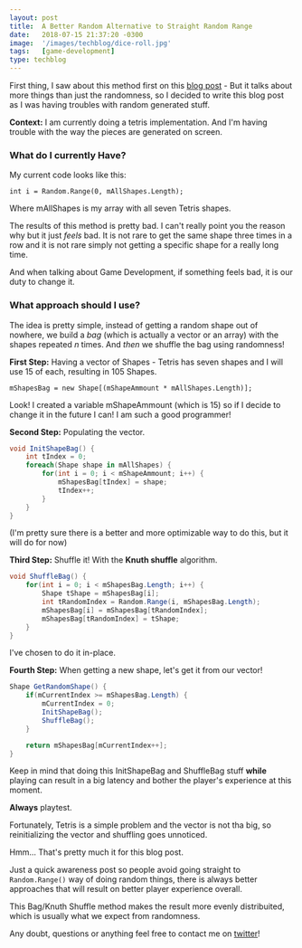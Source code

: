 ```yaml
---
layout: post
title:  A Better Random Alternative to Straight Random Range
date:   2018-07-15 21:37:20 -0300
image:  '/images/techblog/dice-roll.jpg'
tags:   [game-development]
type: techblog
---
```


First thing, I saw about this method first on this [blog post](https://newarteest.wordpress.com/2017/11/25/some-useful-scripts/) - But it talks about more things than just the randomness, so I decided to write this blog post as I was having troubles with random generated stuff.

**Context:** I am currently doing a tetris implementation. And I'm having trouble with the way the pieces are generated on screen.

### What do I currently Have?

My current code looks like this:

```
int i = Random.Range(0, mAllShapes.Length);
```

Where mAllShapes is my array with all seven Tetris shapes. 

The results of this method is pretty bad. I can't really point you the reason why but it just *feels* bad. It is not rare to get the same shape three times in a row and it is not rare simply not getting a specific shape for a really long time.

And when talking about Game Development, if something feels bad, it is our duty to change it.

### What approach should I use?

The idea is pretty simple, instead of getting a random shape out of nowhere, we build a *bag* (which is actually a vector or an array) with the shapes repeated *n* times. And *then* we shuffle the bag using randomness!

**First Step:** Having a vector of Shapes - Tetris has seven shapes and I will use 15 of each, resulting in 105 Shapes.

```
mShapesBag = new Shape[(mShapeAmmount * mAllShapes.Length)];
```

Look! I created a variable mShapeAmmount (which is 15) so if I decide to change it in the future I can! I am such a good programmer!

**Second Step:** Populating the vector.

```c#
void InitShapeBag() {
    int tIndex = 0;
	foreach(Shape shape in mAllShapes) {
		for(int i = 0; i < mShapeAmmount; i++) {
			mShapesBag[tIndex] = shape;
			tIndex++;
		}
	}
}
```

(I'm pretty sure there is a better and more optimizable way to do this, but it will do for now)

**Third Step:** Shuffle it! With the **Knuth shuffle** algorithm.

```c#
void ShuffleBag() {
    for(int i = 0; i < mShapesBag.Length; i++) {
        Shape tShape = mShapesBag[i];
		int tRandomIndex = Random.Range(i, mShapesBag.Length);
		mShapesBag[i] = mShapesBag[tRandomIndex];
		mShapesBag[tRandomIndex] = tShape;
	}
}
```

I've chosen to do it in-place.

**Fourth Step:** When getting a new shape, let's get it from our vector!

```c#
Shape GetRandomShape() {
    if(mCurrentIndex >= mShapesBag.Length) {
		mCurrentIndex = 0;
		InitShapeBag();
		ShuffleBag();
	}

	return mShapesBag[mCurrentIndex++];
}
```

Keep in mind that doing this InitShapeBag and ShuffleBag stuff **while** playing can result in a big latency and bother the player's experience at this moment.

**Always** playtest.

Fortunately, Tetris is a simple problem and the vector is not tha big, so reinitializing the vector and shuffling goes unnoticed.

Hmm... That's pretty much it for this blog post.

Just a quick awareness post so people avoid going straight to `Random.Range()` way of doing random things, there is always better approaches that will result on better player experience overall.

This Bag/Knuth Shuffle method makes the result more evenly distribuited, which is usually what we expect from randomness.

Any doubt, questions or anything feel free to contact me on [twitter](http://twitter.com/guilhermepo2)!